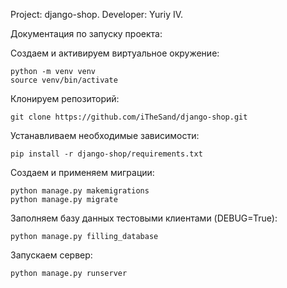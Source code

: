 Project: django-shop. 
Developer: Yuriy IV.

Документация по запуску проекта:

Создаем и активируем виртуальное окружение:

```
python -m venv venv
source venv/bin/activate 
```


Клонируем репозиторий:
```
git clone https://github.com/iTheSand/django-shop.git
```


Устанавливаем необходимые зависимости:

```
pip install -r django-shop/requirements.txt
```


Создаем и применяем миграции:

```
python manage.py makemigrations
python manage.py migrate
```


Заполняем базу данных тестовыми клиентами (DEBUG=True):

```
python manage.py filling_database 
```


Запускаем сервер:

```
python manage.py runserver
```
